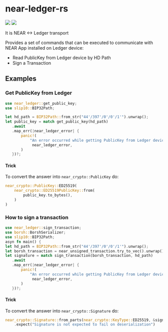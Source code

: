 # near-ledger-rs

[![](http://meritbadge.herokuapp.com/near-ledger)](https://crates.io/crates/near-ledger)
[![]( https://docs.rs/near-ledger/badge.svg)]( https://docs.rs/near-ledger/)

It is NEAR <-> Ledger transport


Provides a set of commands that can be executed to communicate with NEAR App installed on Ledger device:

* Read PublicKey from Ledger device by HD Path
* Sign a Transaction


## Examples


### Get PublicKey from Ledger


```rust
use near_ledger::get_public_key;
use slip10::BIP32Path;

let hd_path = BIP32Path::from_str("44'/397'/0'/0'/1'").unwrap();
let public_key = match get_public_key(hd_path)
   .await
   .map_err(|near_ledger_error| {
       panic!(
           "An error occurred while getting PublicKey from Ledger device: {:?}",
            near_ledger_error,
       )
   })?;
```


#### Trick


To convert the answer into `near_crypto::PublicKey` do:

```rust
near_crypto::PublicKey::ED25519(
    near_crypto::ED25519PublicKey::from(
        public_key.to_bytes(),
    )
)
```


### How to sign a transaction


```rust
use near_ledger::sign_transaction;
use borsh::BorshSerializer;
use slip10::BIP32Path;
asyn fn main() {
let hd_path = BIP32Path::from_str("44'/397'/0'/0'/1'").unwrap();
let borsh_transaction = near_unsigned_transaction.try_to_vec().unwrap();
let signature = match sign_transaction(borsh_transaction, hd_path)
   .await
   .map_err(|near_ledger_error| {
       panic!(
           "An error occurred while getting PublicKey from Ledger device: {:?}",
            near_ledger_error,
       )
   })?;
```


#### Trick

To convert the answer into `near_crypto::Signature` do:


```rust
near_crypto::Signature::from_parts(near_crypto::KeyType::ED25519, &signature)
    .expect("Signature is not expected to fail on deserialization")
```
